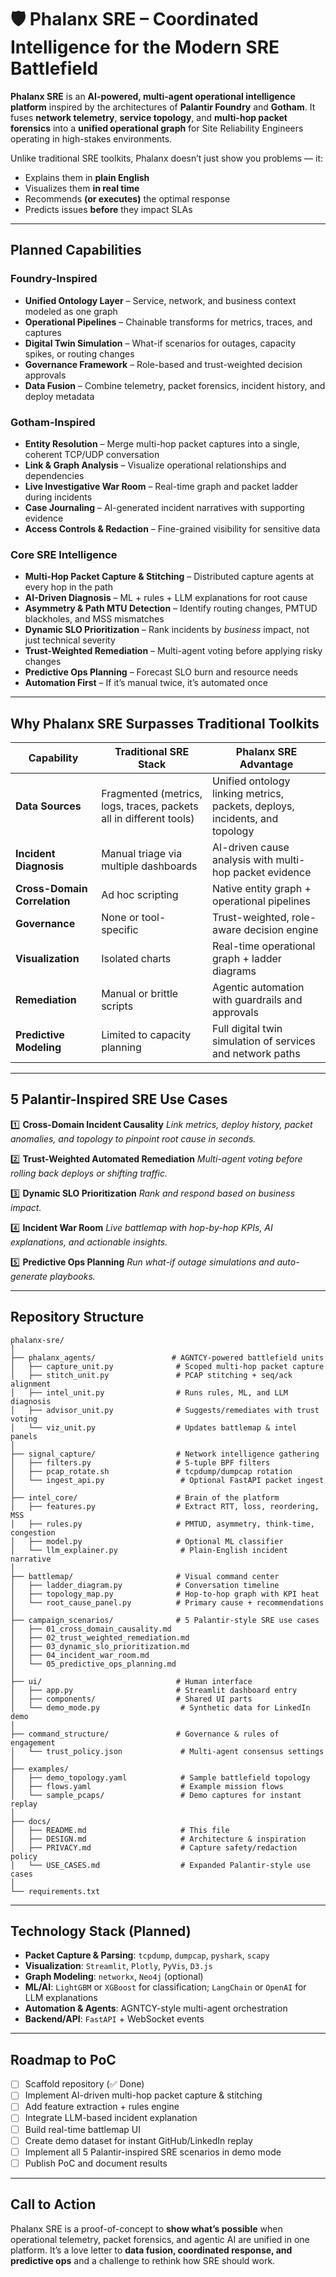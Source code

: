 # 🛡️ Phalanx SRE – Coordinated Intelligence for the Modern SRE Battlefield

**Phalanx SRE** is an **AI-powered, multi-agent operational intelligence platform** inspired by the architectures of **Palantir Foundry** and **Gotham**.
It fuses **network telemetry**, **service topology**, and **multi-hop packet forensics** into a **unified operational graph** for Site Reliability Engineers operating in high-stakes environments.

Unlike traditional SRE toolkits, Phalanx doesn’t just show you problems — it:
- Explains them in **plain English**
- Visualizes them **in real time**
- Recommends **(or executes)** the optimal response
- Predicts issues **before** they impact SLAs

---

## Planned Capabilities

### **Foundry-Inspired**
- **Unified Ontology Layer** – Service, network, and business context modeled as one graph
- **Operational Pipelines** – Chainable transforms for metrics, traces, and captures
- **Digital Twin Simulation** – What-if scenarios for outages, capacity spikes, or routing changes
- **Governance Framework** – Role-based and trust-weighted decision approvals
- **Data Fusion** – Combine telemetry, packet forensics, incident history, and deploy metadata

### **Gotham-Inspired**
- **Entity Resolution** – Merge multi-hop packet captures into a single, coherent TCP/UDP conversation
- **Link & Graph Analysis** – Visualize operational relationships and dependencies
- **Live Investigative War Room** – Real-time graph and packet ladder during incidents
- **Case Journaling** – AI-generated incident narratives with supporting evidence
- **Access Controls & Redaction** – Fine-grained visibility for sensitive data

### **Core SRE Intelligence**
- **Multi-Hop Packet Capture & Stitching** – Distributed capture agents at every hop in the path
- **AI-Driven Diagnosis** – ML + rules + LLM explanations for root cause
- **Asymmetry & Path MTU Detection** – Identify routing changes, PMTUD blackholes, and MSS mismatches
- **Dynamic SLO Prioritization** – Rank incidents by *business* impact, not just technical severity
- **Trust-Weighted Remediation** – Multi-agent voting before applying risky changes
- **Predictive Ops Planning** – Forecast SLO burn and resource needs
- **Automation First** – If it’s manual twice, it’s automated once

---

## Why Phalanx SRE Surpasses Traditional Toolkits

| Capability | Traditional SRE Stack | **Phalanx SRE** Advantage |
|------------|----------------------|---------------------------|
| **Data Sources** | Fragmented (metrics, logs, traces, packets all in different tools) | Unified ontology linking metrics, packets, deploys, incidents, and topology |
| **Incident Diagnosis** | Manual triage via multiple dashboards | AI-driven cause analysis with multi-hop packet evidence |
| **Cross-Domain Correlation** | Ad hoc scripting | Native entity graph + operational pipelines |
| **Governance** | None or tool-specific | Trust-weighted, role-aware decision engine |
| **Visualization** | Isolated charts | Real-time operational graph + ladder diagrams |
| **Remediation** | Manual or brittle scripts | Agentic automation with guardrails and approvals |
| **Predictive Modeling** | Limited to capacity planning | Full digital twin simulation of services and network paths |

---

## 5 Palantir-Inspired SRE Use Cases

1️⃣ **Cross-Domain Incident Causality**
_Link metrics, deploy history, packet anomalies, and topology to pinpoint root cause in seconds._

2️⃣ **Trust-Weighted Automated Remediation**
_Multi-agent voting before rolling back deploys or shifting traffic._

3️⃣ **Dynamic SLO Prioritization**
_Rank and respond based on *business impact*._

4️⃣ **Incident War Room**
_Live battlemap with hop-by-hop KPIs, AI explanations, and actionable insights._

5️⃣ **Predictive Ops Planning**
_Run what-if outage simulations and auto-generate playbooks._

---

## Repository Structure

```plaintext
phalanx-sre/
│
├── phalanx_agents/                 # AGNTCY-powered battlefield units
│   ├── capture_unit.py              # Scoped multi-hop packet capture
│   ├── stitch_unit.py               # PCAP stitching + seq/ack alignment
│   ├── intel_unit.py                # Runs rules, ML, and LLM diagnosis
│   ├── advisor_unit.py              # Suggests/remediates with trust voting
│   └── viz_unit.py                  # Updates battlemap & intel panels
│
├── signal_capture/                  # Network intelligence gathering
│   ├── filters.py                   # 5-tuple BPF filters
│   ├── pcap_rotate.sh               # tcpdump/dumpcap rotation
│   └── ingest_api.py                 # Optional FastAPI packet ingest
│
├── intel_core/                      # Brain of the platform
│   ├── features.py                  # Extract RTT, loss, reordering, MSS
│   ├── rules.py                     # PMTUD, asymmetry, think-time, congestion
│   ├── model.py                     # Optional ML classifier
│   └── llm_explainer.py              # Plain-English incident narrative
│
├── battlemap/                       # Visual command center
│   ├── ladder_diagram.py            # Conversation timeline
│   ├── topology_map.py              # Hop-to-hop graph with KPI heat
│   └── root_cause_panel.py          # Primary cause + recommendations
│
├── campaign_scenarios/              # 5 Palantir-style SRE use cases
│   ├── 01_cross_domain_causality.md
│   ├── 02_trust_weighted_remediation.md
│   ├── 03_dynamic_slo_prioritization.md
│   ├── 04_incident_war_room.md
│   └── 05_predictive_ops_planning.md
│
├── ui/                              # Human interface
│   ├── app.py                       # Streamlit dashboard entry
│   ├── components/                  # Shared UI parts
│   └── demo_mode.py                  # Synthetic data for LinkedIn demo
│
├── command_structure/               # Governance & rules of engagement
│   └── trust_policy.json             # Multi-agent consensus settings
│
├── examples/
│   ├── demo_topology.yaml            # Sample battlefield topology
│   ├── flows.yaml                    # Example mission flows
│   └── sample_pcaps/                 # Demo captures for instant replay
│
├── docs/
│   ├── README.md                     # This file
│   ├── DESIGN.md                     # Architecture & inspiration
│   ├── PRIVACY.md                    # Capture safety/redaction policy
│   └── USE_CASES.md                  # Expanded Palantir-style use cases
│
└── requirements.txt
```

---

## Technology Stack (Planned)
- **Packet Capture & Parsing**: `tcpdump`, `dumpcap`, `pyshark`, `scapy`
- **Visualization**: `Streamlit`, `Plotly`, `PyVis`, `D3.js`
- **Graph Modeling**: `networkx`, `Neo4j` (optional)
- **ML/AI**: `LightGBM` or `XGBoost` for classification; `LangChain` or `OpenAI` for LLM explanations
- **Automation & Agents**: AGNTCY-style multi-agent orchestration
- **Backend/API**: `FastAPI` + WebSocket events

---

## Roadmap to PoC
- [ ] Scaffold repository (✅ Done)
- [ ] Implement AI-driven multi-hop packet capture & stitching
- [ ] Add feature extraction + rules engine
- [ ] Integrate LLM-based incident explanation
- [ ] Build real-time battlemap UI
- [ ] Create demo dataset for instant GitHub/LinkedIn replay
- [ ] Implement all 5 Palantir-inspired SRE scenarios in demo mode
- [ ] Publish PoC and document results

---

## Call to Action
Phalanx SRE is a proof-of-concept to **show what’s possible** when operational telemetry, packet forensics, and agentic AI are unified in one platform.
It’s a love letter to **data fusion, coordinated response, and predictive ops** and a challenge to rethink how SRE should work.
